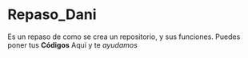 # Repaso_Dani
Es un repaso de como se crea un repositorio, y sus funciones.
Puedes poner tus **Códigos** Aquí y te _ayudamos_
